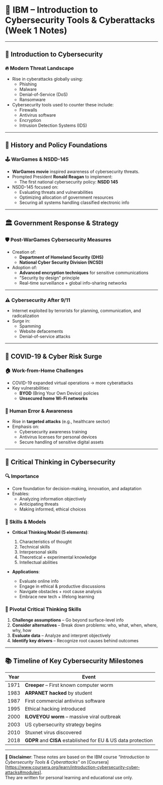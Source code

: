 # 🧠 IBM – Introduction to Cybersecurity Tools & Cyberattacks (Week 1 Notes)

---

## 📌 Introduction to Cybersecurity

### 🔥 Modern Threat Landscape
- Rise in cyberattacks globally using:
  - Phishing  
  - Malware  
  - Denial-of-Service (DoS)  
  - Ransomware  
- Cybersecurity tools used to counter these include:
  - Firewalls  
  - Antivirus software  
  - Encryption  
  - Intrusion Detection Systems (IDS)

---

## 📜 History and Policy Foundations

### 🕹️ WarGames & NSDD-145
- **WarGames movie** inspired awareness of cybersecurity threats.
- Prompted President **Ronald Reagan** to implement:
  - The first national cybersecurity policy: **NSDD 145**
- NSDD-145 focused on:
  - Evaluating threats and vulnerabilities  
  - Optimizing allocation of government resources  
  - Securing all systems handling classified electronic info

---

## 🏛️ Government Response & Strategy

### 🛡️ Post-WarGames Cybersecurity Measures
- Creation of:
  - **Department of Homeland Security (DHS)**
  - **National Cyber Security Division (NCSD)**
- Adoption of:
  - **Advanced encryption techniques** for sensitive communications  
  - "Security by design" principle  
  - Real-time surveillance + global info-sharing networks

---

### ⚠️ Cybersecurity After 9/11
- Internet exploited by terrorists for planning, communication, and radicalization
- Surge in:
  - Spamming  
  - Website defacements  
  - Denial-of-service attacks

---

## 🦠 COVID-19 & Cyber Risk Surge

### 🏠 Work-from-Home Challenges
- COVID-19 expanded virtual operations → more cyberattacks
- Key vulnerabilities:
  - **BYOD** (Bring Your Own Device) policies  
  - **Unsecured home Wi-Fi networks**

### 👥 Human Error & Awareness
- Rise in **targeted attacks** (e.g., healthcare sector)
- Emphasis on:
  - Cybersecurity awareness training  
  - Antivirus licenses for personal devices  
  - Secure handling of sensitive digital assets

---

## 🧠 Critical Thinking in Cybersecurity

### 🔍 Importance
- Core foundation for decision-making, innovation, and adaptation
- Enables:
  - Analyzing information objectively  
  - Anticipating threats  
  - Making informed, ethical choices

### 🧩 Skills & Models
- **Critical Thinking Model (5 elements)**:
  1. Characteristics of thought  
  2. Technical skills  
  3. Interpersonal skills  
  4. Theoretical + experimental knowledge  
  5. Intellectual abilities

- **Applications**:
  - Evaluate online info  
  - Engage in ethical & productive discussions  
  - Navigate obstacles + root cause analysis  
  - Embrace new tech + lifelong learning

### 🧠 Pivotal Critical Thinking Skills
1. **Challenge assumptions** – Go beyond surface-level info  
2. **Consider alternatives** – Break down problems: who, what, when, where, why, how  
3. **Evaluate data** – Analyze and interpret objectively  
4. **Identify key drivers** – Recognize root causes behind outcomes

---

## 📚 Timeline of Key Cybersecurity Milestones

| Year | Event |
|------|-------|
| 1971 | **Creeper** – First known computer worm |
| 1983 | **ARPANET hacked** by student |
| 1987 | First commercial antivirus software |
| 1995 | Ethical hacking introduced |
| 2000 | **ILOVEYOU worm** – massive viral outbreak |
| 2003 | US cybersecurity strategy begins |
| 2010 | Stuxnet virus discovered |
| 2018 | **GDPR** and **CISA** established for EU & US data protection |

---

📘 **Disclaimer**: These notes are based on the IBM course *"Introduction to Cybersecurity Tools & Cyberattacks"* on [Coursera][https://www.coursera.org/learn/introduction-cybersecurity-cyber-attacks#modules].  
They are written for personal learning and educational use only.
